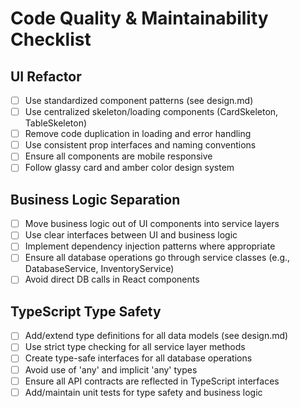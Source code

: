 # Code Quality & Maintainability Checklist

## UI Refactor
- [ ] Use standardized component patterns (see design.md)
- [ ] Use centralized skeleton/loading components (CardSkeleton, TableSkeleton)
- [ ] Remove code duplication in loading and error handling
- [ ] Use consistent prop interfaces and naming conventions
- [ ] Ensure all components are mobile responsive
- [ ] Follow glassy card and amber color design system

## Business Logic Separation
- [ ] Move business logic out of UI components into service layers
- [ ] Use clear interfaces between UI and business logic
- [ ] Implement dependency injection patterns where appropriate
- [ ] Ensure all database operations go through service classes (e.g., DatabaseService, InventoryService)
- [ ] Avoid direct DB calls in React components

## TypeScript Type Safety
- [ ] Add/extend type definitions for all data models (see design.md)
- [ ] Use strict type checking for all service layer methods
- [ ] Create type-safe interfaces for all database operations
- [ ] Avoid use of 'any' and implicit 'any' types
- [ ] Ensure all API contracts are reflected in TypeScript interfaces
- [ ] Add/maintain unit tests for type safety and business logic 